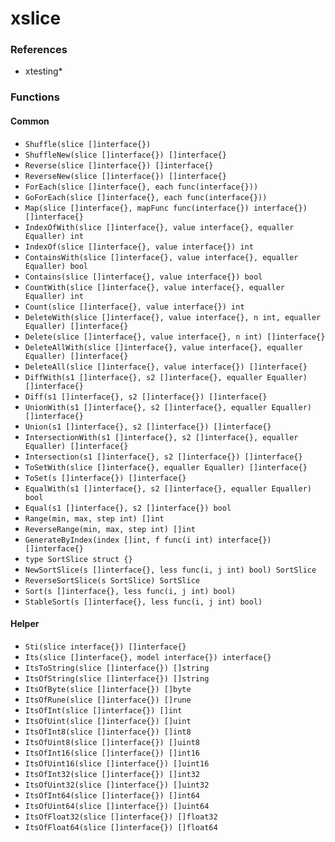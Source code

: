 # xslice

### References

+ xtesting*

### Functions

#### Common

+ `Shuffle(slice []interface{})`
+ `ShuffleNew(slice []interface{}) []interface{}`
+ `Reverse(slice []interface{}) []interface{}`
+ `ReverseNew(slice []interface{}) []interface{}`
+ `ForEach(slice []interface{}, each func(interface{}))`
+ `GoForEach(slice []interface{}, each func(interface{}))`
+ `Map(slice []interface{}, mapFunc func(interface{}) interface{}) []interface{}`
+ `IndexOfWith(slice []interface{}, value interface{}, equaller Equaller) int`
+ `IndexOf(slice []interface{}, value interface{}) int`
+ `ContainsWith(slice []interface{}, value interface{}, equaller Equaller) bool`
+ `Contains(slice []interface{}, value interface{}) bool`
+ `CountWith(slice []interface{}, value interface{}, equaller Equaller) int`
+ `Count(slice []interface{}, value interface{}) int`
+ `DeleteWith(slice []interface{}, value interface{}, n int, equaller Equaller) []interface{}`
+ `Delete(slice []interface{}, value interface{}, n int) []interface{}`
+ `DeleteAllWith(slice []interface{}, value interface{}, equaller Equaller) []interface{}`
+ `DeleteAll(slice []interface{}, value interface{}) []interface{}`
+ `DiffWith(s1 []interface{}, s2 []interface{}, equaller Equaller) []interface{}`
+ `Diff(s1 []interface{}, s2 []interface{}) []interface{}`
+ `UnionWith(s1 []interface{}, s2 []interface{}, equaller Equaller) []interface{}`
+ `Union(s1 []interface{}, s2 []interface{}) []interface{}`
+ `IntersectionWith(s1 []interface{}, s2 []interface{}, equaller Equaller) []interface{}`
+ `Intersection(s1 []interface{}, s2 []interface{}) []interface{}`
+ `ToSetWith(slice []interface{}, equaller Equaller) []interface{}`
+ `ToSet(s []interface{}) []interface{}`
+ `EqualWith(s1 []interface{}, s2 []interface{}, equaller Equaller) bool`
+ `Equal(s1 []interface{}, s2 []interface{}) bool`
+ `Range(min, max, step int) []int`
+ `ReverseRange(min, max, step int) []int`
+ `GenerateByIndex(index []int, f func(i int) interface{}) []interface{}`
+ `type SortSlice struct {}`
+ `NewSortSlice(s []interface{}, less func(i, j int) bool) SortSlice`
+ `ReverseSortSlice(s SortSlice) SortSlice`
+ `Sort(s []interface{}, less func(i, j int) bool)`
+ `StableSort(s []interface{}, less func(i, j int) bool)`

#### Helper

+ `Sti(slice interface{}) []interface{}`
+ `Its(slice []interface{}, model interface{}) interface{}`
+ `ItsToString(slice []interface{}) []string`
+ `ItsOfString(slice []interface{}) []string`
+ `ItsOfByte(slice []interface{}) []byte`
+ `ItsOfRune(slice []interface{}) []rune`
+ `ItsOfInt(slice []interface{}) []int`
+ `ItsOfUint(slice []interface{}) []uint`
+ `ItsOfInt8(slice []interface{}) []int8`
+ `ItsOfUint8(slice []interface{}) []uint8`
+ `ItsOfInt16(slice []interface{}) []int16`
+ `ItsOfUint16(slice []interface{}) []uint16`
+ `ItsOfInt32(slice []interface{}) []int32`
+ `ItsOfUint32(slice []interface{}) []uint32`
+ `ItsOfInt64(slice []interface{}) []int64`
+ `ItsOfUint64(slice []interface{}) []uint64`
+ `ItsOfFloat32(slice []interface{}) []float32`
+ `ItsOfFloat64(slice []interface{}) []float64`
